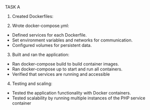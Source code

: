 TASK A 

1. Created Dockerfiles:

2. Wrote docker-compose.yml:
* Defined services for each Dockerfile.
* Set environment variables and networks for communication.
* Configured volumes for persistent data.

3. Built and ran the application:
* Ran docker-compose build to build container images.
* Ran docker-compose up to start and run all containers.
* Verified that services are running and accessible

4. Testing and scaling:
* Tested the application functionality with Docker containers.
* Tested scalability by running multiple instances of the PHP service container